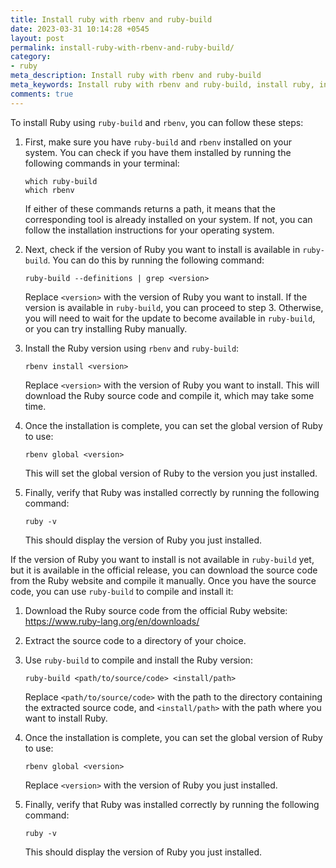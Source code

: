 ```yaml
---
title: Install ruby with rbenv and ruby-build
date: 2023-03-31 10:14:28 +0545
layout: post
permalink: install-ruby-with-rbenv-and-ruby-build/
category:
- ruby
meta_description: Install ruby with rbenv and ruby-build
meta_keywords: Install ruby with rbenv and ruby-build, install ruby, install ruby if ruby version is not available on ruby build, ruby build
comments: true
---
```


To install Ruby using `ruby-build` and `rbenv`, you can follow these steps:

1. First, make sure you have `ruby-build` and `rbenv` installed on your system. You can check if you have them installed by running the following commands in your terminal:

    ```shell
    which ruby-build
    which rbenv
    ```

    If either of these commands returns a path, it means that the corresponding tool is already installed on your system. If not, you can follow the installation instructions for your operating system.

2. Next, check if the version of Ruby you want to install is available in `ruby-build`. You can do this by running the following command:

    ```shell
    ruby-build --definitions | grep <version>
    ```

    Replace `<version>` with the version of Ruby you want to install. If the version is available in `ruby-build`, you can proceed to step 3. Otherwise, you will need to wait for the update to become available in `ruby-build`, or you can try installing Ruby manually.

3. Install the Ruby version using `rbenv` and `ruby-build`:

    ```shell
    rbenv install <version>
    ```

    Replace `<version>` with the version of Ruby you want to install. This will download the Ruby source code and compile it, which may take some time.

4. Once the installation is complete, you can set the global version of Ruby to use:

    ```shell
    rbenv global <version>
    ```

    This will set the global version of Ruby to the version you just installed.

5. Finally, verify that Ruby was installed correctly by running the following command:

    ```shell
    ruby -v
    ```

    This should display the version of Ruby you just installed.

If the version of Ruby you want to install is not available in `ruby-build` yet, but it is available in the official release, you can download the source code from the Ruby website and compile it manually. Once you have the source code, you can use `ruby-build` to compile and install it:

1. Download the Ruby source code from the official Ruby website: https://www.ruby-lang.org/en/downloads/

2. Extract the source code to a directory of your choice.

3. Use `ruby-build` to compile and install the Ruby version:

    ```shell
    ruby-build <path/to/source/code> <install/path>
    ```

    Replace `<path/to/source/code>` with the path to the directory containing the extracted source code, and `<install/path>` with the path where you want to install Ruby.

4. Once the installation is complete, you can set the global version of Ruby to use:

    ```shell
    rbenv global <version>
    ```

    Replace `<version>` with the version of Ruby you just installed.

5. Finally, verify that Ruby was installed correctly by running the following command:

    ```shell
    ruby -v
    ```

    This should display the version of Ruby you just installed.
